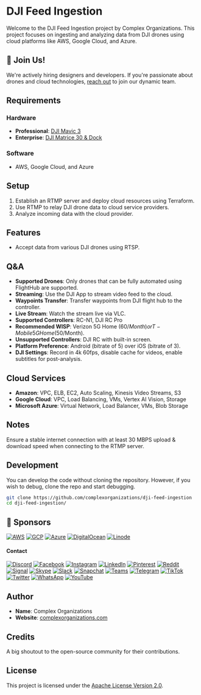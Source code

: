# DJI Feed Ingestion

Welcome to the DJI Feed Ingestion project by Complex Organizations. This project focuses on ingesting and analyzing data from DJI drones using cloud platforms like AWS, Google Cloud, and Azure.

## 🚀 Join Us!

We're actively hiring designers and developers. If you're passionate about drones and cloud technologies, [reach out](https://complexorganizations.com) to join our dynamic team.

## Requirements

### Hardware

- **Professional**: [DJI Mavic 3](https://www.dji.com/mavic-3)
- **Enterprise**: [DJI Matrice 30 & Dock](https://www.dji.com/matrice-30)

### Software

- AWS, Google Cloud, and Azure

## Setup

1. Establish an RTMP server and deploy cloud resources using Terraform.
2. Use RTMP to relay DJI drone data to cloud service providers.
3. Analyze incoming data with the cloud provider.

## Features

- Accept data from various DJI drones using RTSP.

## Q&A

- **Supported Drones**: Only drones that can be fully automated using FlightHub are supported.
- **Streaming**: Use the DJI App to stream video feed to the cloud.
- **Waypoints Transfer**: Transfer waypoints from DJI flight hub to the controller.
- **Live Stream**: Watch the stream live via VLC.
- **Supported Controllers**: RC-N1, DJI RC Pro
- **Recommended WISP**: Verizon 5G Home ($60/Month) or T-Mobile 5G Home ($50/Month).
- **Unsupported Controllers**: DJI RC with built-in screen.
- **Platform Preference**: Android (bitrate of 5) over iOS (bitrate of 3).
- **DJI Settings**: Record in 4k 60fps, disable cache for videos, enable subtitles for post-analysis.

## Cloud Services

- **Amazon**: VPC, ELB, EC2, Auto Scaling, Kinesis Video Streams, S3
- **Google Cloud**: VPC, Load Balancing, VMs, Vertex AI Vision, Storage
- **Microsoft Azure**: Virtual Network, Load Balancer, VMs, Blob Storage

## Notes

Ensure a stable internet connection with at least 30 MBPS upload & download speed when connecting to the RTMP server.

## Development

You can develop the code without cloning the repository. However, if you wish to debug, clone the repo and start debugging.

```bash
git clone https://github.com/complexorganizations/dji-feed-ingestion
cd dji-feed-ingestion/
```

## 🤝 Sponsors

[![AWS](https://raw.githubusercontent.com/complexorganizations/parking-united-com/main/assets/images/icons/cloud_providers/aws.svg)](https://aws.amazon.com/)
[![GCP](https://raw.githubusercontent.com/complexorganizations/parking-united-com/main/assets/images/icons/cloud_providers/gcp.svg)](https://cloud.google.com/)
[![Azure](https://raw.githubusercontent.com/complexorganizations/parking-united-com/main/assets/images/icons/cloud_providers/azure.svg)](https://azure.microsoft.com/)
[![DigitalOcean](https://raw.githubusercontent.com/complexorganizations/parking-united-com/main/assets/images/icons/cloud_providers/digitalocean.svg)](https://www.digitalocean.com/)
[![Linode](https://raw.githubusercontent.com/complexorganizations/parking-united-com/main/assets/images/icons/cloud_providers/linode.svg)](https://www.linode.com/)

#### Contact

[![Discord](https://raw.githubusercontent.com/complexorganizations/parking-united-com/main/assets/images/icons/social_media/discord.svg)](https://discord.gg/2DmfdBdMwg)
[![Facebook](https://raw.githubusercontent.com/complexorganizations/parking-united-com/main/assets/images/icons/social_media/facebook.svg)](https://www.facebook.com/parkingunited)
[![Instagram](https://raw.githubusercontent.com/complexorganizations/parking-united-com/main/assets/images/icons/social_media/instagram.svg)](https://www.instagram.com/parking_united/)
[![LinkedIn](https://raw.githubusercontent.com/complexorganizations/parking-united-com/main/assets/images/icons/social_media/linkedin.svg)](https://www.linkedin.com/company/parking-united)
[![Pinterest](https://raw.githubusercontent.com/complexorganizations/parking-united-com/main/assets/images/icons/social_media/pinterest.svg)](https://www.pinterest.com/parking_united/)
[![Reddit](https://raw.githubusercontent.com/complexorganizations/parking-united-com/main/assets/images/icons/social_media/reddit.svg)](https://www.reddit.com/r/parking_united/)
[![Signal](https://raw.githubusercontent.com/complexorganizations/parking-united-com/main/assets/images/icons/social_media/signal.svg)](https://signal.group/#CjQKIPhEy6Pk8c-wXi-6O3DRXQ3eSLvJNqW61uq46Y-Ya3mrEhDaILflpc1oE9joFmzC3REG)
[![Skype](https://raw.githubusercontent.com/complexorganizations/parking-united-com/main/assets/images/icons/social_media/skype.svg)](https://join.skype.com/hjhsrvQlinZk)
[![Slack](https://raw.githubusercontent.com/complexorganizations/parking-united-com/main/assets/images/icons/social_media/slack.svg)](https://parking-unitedcom.slack.com/archives/C05QM7PS9GV/p1693631754500589)
[![Snapchat](https://raw.githubusercontent.com/complexorganizations/parking-united-com/main/assets/images/icons/social_media/snapchat.svg)](https://www.snapchat.com/)
[![Teams](https://raw.githubusercontent.com/complexorganizations/parking-united-com/main/assets/images/icons/social_media/teams.svg)](https://teams.live.com/l/community/FAAHt8haBHMqRRUOwI)
[![Telegram](https://raw.githubusercontent.com/complexorganizations/parking-united-com/main/assets/images/icons/social_media/telegram.svg)](https://t.me/parking_united_com)
[![TikTok](https://raw.githubusercontent.com/complexorganizations/parking-united-com/main/assets/images/icons/social_media/tiktok.svg)](https://www.tiktok.com/)
[![Twitter](https://raw.githubusercontent.com/complexorganizations/parking-united-com/main/assets/images/icons/social_media/twitter.svg)](https://twitter.com/parking_united)
[![WhatsApp](https://raw.githubusercontent.com/complexorganizations/parking-united-com/main/assets/images/icons/social_media/whatsapp.svg)](https://chat.whatsapp.com/KR0nia4ajom2NWl32YOYZK)
[![YouTube](https://raw.githubusercontent.com/complexorganizations/parking-united-com/main/assets/images/icons/social_media/youtube.svg)](https://www.youtube.com/)

## Author

- **Name**: Complex Organizations
- **Website**: [complexorganizations.com](https://complexorganizations.com)

## Credits

A big shoutout to the open-source community for their contributions.

## License

This project is licensed under the [Apache License Version 2.0](https://raw.githubusercontent.com/complexorganizations/dji-feed-ingestion/main/.github/license).
